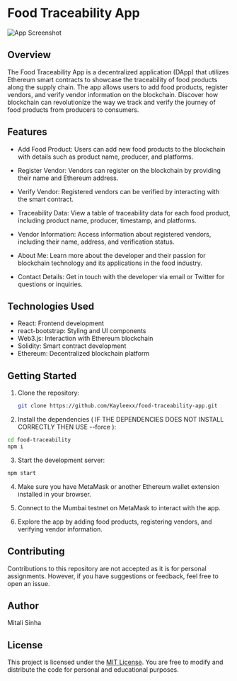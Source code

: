 # Food Traceability App

![App Screenshot](https://i.imgur.com/FcVLaUS.png)

## Overview

The Food Traceability App is a decentralized application (DApp) that utilizes Ethereum smart contracts to showcase the traceability of food products along the supply chain. The app allows users to add food products, register vendors, and verify vendor information on the blockchain. Discover how blockchain can revolutionize the way we track and verify the journey of food products from producers to consumers.

## Features

- Add Food Product: Users can add new food products to the blockchain with details such as product name, producer, and platforms.

- Register Vendor: Vendors can register on the blockchain by providing their name and Ethereum address.

- Verify Vendor: Registered vendors can be verified by interacting with the smart contract.

- Traceability Data: View a table of traceability data for each food product, including product name, producer, timestamp, and platforms.

- Vendor Information: Access information about registered vendors, including their name, address, and verification status.

- About Me: Learn more about the developer and their passion for blockchain technology and its applications in the food industry.

- Contact Details: Get in touch with the developer via email or Twitter for questions or inquiries.

## Technologies Used

- React: Frontend development
- react-bootstrap: Styling and UI components
- Web3.js: Interaction with Ethereum blockchain
- Solidity: Smart contract development
- Ethereum: Decentralized blockchain platform

## Getting Started

1. Clone the repository:

   ```bash
   git clone https://github.com/Kayleexx/food-traceability-app.git

2. Install the dependencies ( IF THE DEPENDENCIES DOES NOT INSTALL CORRECTLY THEN USE --force ):

```bash
cd food-traceability
npm i
```
3. Start the development server:

```bash
npm start
```
4. Make sure you have MetaMask or another Ethereum wallet extension installed in your browser.

5. Connect to the Mumbai testnet on MetaMask to interact with the app.

6. Explore the app by adding food products, registering vendors, and verifying vendor information.

## Contributing
Contributions to this repository are not accepted as it is for personal assignments. However, if you have suggestions or feedback, feel free to open an issue.

## Author
Mitali Sinha

## License
This project is licensed under the [MIT License](LICENSE). You are free to modify and distribute the code for personal and educational purposes.

